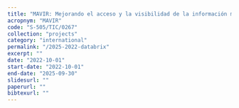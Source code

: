 ```yaml
---
title: "MAVIR: Mejorando el acceso y la visibilidad de la información multilingüe en la red para la Comunidad de Madrid"
acropnym: "MAVIR"
code: "S-505/TIC/0267"
collection: "projects"
category: "international"
permalink: "/2025-2022-databrix"
excerpt: ""
date: "2022-10-01"
start-date: "2022-10-01"
end-date: "2025-09-30"
slidesurl: ""
paperurl: ""
bibtexurl: ""
---
```


